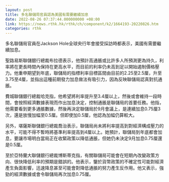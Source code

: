 ```yaml
---
layout: post
title: 多名聯儲局官員認為美國有需要繼續加息
date: 2022-08-26 07:37:44.000000000 +08:00
link: https://news.rthk.hk/rthk/ch/component/k2/1664193-20220826.htm
categories: rthk
---
```


多名聯儲局官員在Jackson Hole全球央行年會接受採訪時都表示，美國有需要繼續加息。

聖路易斯聯儲銀行總裁布拉德表示，他預計高通脹或比許多人所預測更為持久，利率將在更長時間內保持在更高水平，而目前的利率仍未高到足以開始遏制價格壓力。他重申期望到年底，聯儲局的指標利率目標區間由目前的2.25至2.5厘，升至3.75至4厘，並指出這種前期發力加息做法有吸引力，因為反映聯儲局認真對抗通脹。

費城聯儲銀行總裁哈克指，他希望將利率提升至3.4厘以上，然後或會維持一段時間，會按照經濟數據表現而作出加息決定，控制通脹是聯儲局的首要任務。他指，他需要看到更多通脹數據，然後再決定聯儲局於9月會議上，是連續加息0.75厘3次，還是放慢加幅至0.5厘。但即使加0.5厘，他認為加幅仍算較大。

另外，堪薩斯聯儲銀行總裁喬治表示，聯儲局尚未將利率提高到對經濟構成壓力的水平，可能不得不暫時將基準利率提高到4厘以上。她預計，聯儲局到年底都會加息，要讓市場明白當局正在收緊政策以降低通脹，但她仍未決定9月加息0.75厘還是0.5厘。

至於亞特蘭大聯儲銀行總裁博斯蒂克指，有關聯儲局可能會在短期內改變政策方向、很快降低利率的預期是錯誤的。他表示，鑒於貨幣政策的不確定性可能對經濟產生負面影響，迅速降息甚至可能會對降低通脹的努力產生反作用。他又表示，強勁的經濟數據或會令聯儲局再次加息0.75厘。
